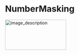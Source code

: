 # NumberMasking

<img src="Screenshot 2023-02-03 153818](https://user-images.githubusercontent.com/56149022/216572688-98c5ee8e-fb8b-46bb-9445-9d293db27e45.png" alt="image_description" height="100" width="200">

